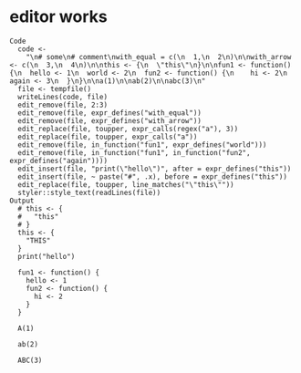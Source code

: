 # editor works

    Code
      code <-
        "\n# some\n# comment\nwith_equal = c(\n  1,\n  2\n)\n\nwith_arrow <- c(\n  3,\n  4\n)\n\nthis <- {\n  \"this\"\n}\n\nfun1 <- function() {\n  hello <- 1\n  world <- 2\n  fun2 <- function() {\n    hi <- 2\n    again <- 3\n  }\n}\n\na(1)\n\nab(2)\n\nabc(3)\n"
      file <- tempfile()
      writeLines(code, file)
      edit_remove(file, 2:3)
      edit_remove(file, expr_defines("with_equal"))
      edit_remove(file, expr_defines("with_arrow"))
      edit_replace(file, toupper, expr_calls(regex("a"), 3))
      edit_replace(file, toupper, expr_calls("a"))
      edit_remove(file, in_function("fun1", expr_defines("world")))
      edit_remove(file, in_function("fun1", in_function("fun2", expr_defines("again"))))
      edit_insert(file, "print(\"hello\")", after = expr_defines("this"))
      edit_insert(file, ~ paste("#", .x), before = expr_defines("this"))
      edit_replace(file, toupper, line_matches("\"this\""))
      styler::style_text(readLines(file))
    Output
      # this <- {
      #   "this"
      # }
      this <- {
        "THIS"
      }
      print("hello")
      
      fun1 <- function() {
        hello <- 1
        fun2 <- function() {
          hi <- 2
        }
      }
      
      A(1)
      
      ab(2)
      
      ABC(3)

